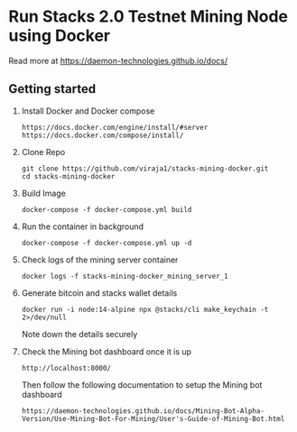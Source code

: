 # Run Stacks 2.0 Testnet Mining Node using Docker
Read more at https://daemon-technologies.github.io/docs/

## Getting started

1) Install Docker and Docker compose

   ```
   https://docs.docker.com/engine/install/#server
   https://docs.docker.com/compose/install/
   ```
   
2) Clone Repo
   
   ```
   git clone https://github.com/viraja1/stacks-mining-docker.git
   cd stacks-mining-docker
   ```
   
3) Build Image

   ```
   docker-compose -f docker-compose.yml build
   ```
   
4) Run the container in background

   ```
   docker-compose -f docker-compose.yml up -d
   ```   
   
5) Check logs of the mining server container

   ```
   docker logs -f stacks-mining-docker_mining_server_1
   ```

6) Generate bitcoin and stacks wallet details

   ```
   docker run -i node:14-alpine npx @stacks/cli make_keychain -t 2>/dev/null
   ```
   
   Note down the details securely
   
7) Check the Mining bot dashboard once it is up
   ```
   http://localhost:8000/
   ```
   
   Then follow the following documentation to setup the Mining bot dashboard
   ```
   https://daemon-technologies.github.io/docs/Mining-Bot-Alpha-Version/Use-Mining-Bot-For-Mining/User's-Guide-of-Mining-Bot.html
   ```
